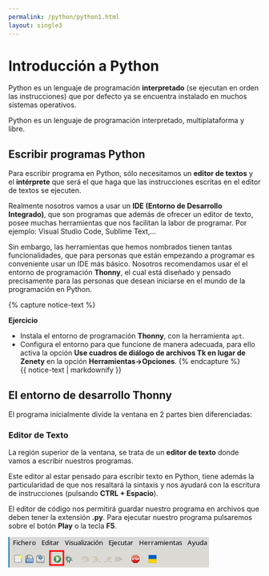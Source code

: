 ```yaml
---
permalink: /python/python1.html
layout: single3
---
```


# Introducción a Python

Python es un lenguaje de programación **interpretado** (se ejecutan en orden las instrucciones) que por defecto ya se encuentra instalado en muchos sistemas operativos.

Python es un lenguaje de programación interpretado, multiplataforma y libre.

## Escribir programas Python

Para escribir programa en Python, sólo necesitamos un **editor de textos** y el **intérprete** que será el que haga que las instrucciones escritas en el editor de textos se ejecuten.

Realmente nosotros vamos a usar un **IDE (Entorno de Desarrollo Integrado)**, que son programas que además de ofrecer un editor de texto, posee muchas herramientas que nos facilitan la labor de programar. Por ejemplo: Visual Studio Code, Sublime Text,...

Sin embargo, las herramientas que hemos nombrados tienen tantas funcionalidades, que para personas que están empezando a programar es conveniente usar un IDE más básico. Nosotros  recomendamos usar el el entorno de programación **Thonny**, el cual está diseñado y pensado precisamente para las personas que desean iniciarse en el mundo de la programación en Python.

{% capture notice-text %}

**Ejercicio**

* Instala el entorno de programación **Thonny**, con la herramienta `apt`.
* Configura el entorno para que funcione de manera adecuada, para ello activa la opción **Use cuadros de diálogo de archivos Tk en lugar de Zenety** en la opción **Herramientas->Opciones**.
{% endcapture %}<div class="notice--info">{{ notice-text | markdownify }}</div>

## El entorno de desarrollo Thonny

El programa inicialmente divide la ventana en 2 partes bien diferenciadas:

### Editor de Texto

La región superior de la ventana, se trata de un **editor de texto** donde vamos a escribir nuestros programas. 

Este editor al estar pensado para escribir texto en Python, tiene además la particularidad de que nos resaltará la sintaxis y nos ayudará con la escritura de instrucciones (pulsando **CTRL + Espacio**).

El editor de código nos permitirá guardar nuestro programa en archivos que deben tener la extensión **.py**. Para ejecutar nuestro programa pulsaremos sobre el botón **Play** o la tecla **F5**.

![ ](img/img1.png)
